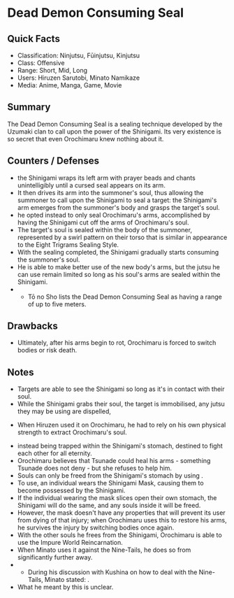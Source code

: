 # Dead Demon Consuming Seal

## Quick Facts
- Classification: Ninjutsu, Fūinjutsu, Kinjutsu
- Class: Offensive
- Range: Short, Mid, Long
- Users: Hiruzen Sarutobi, Minato Namikaze
- Media: Anime, Manga, Game, Movie

## Summary
The Dead Demon Consuming Seal is a sealing technique developed by the Uzumaki clan to call upon the power of the Shinigami. Its very existence is so secret that even Orochimaru knew nothing about it.

## Counters / Defenses
- the Shinigami wraps its left arm with prayer beads and chants unintelligibly until a cursed seal appears on its arm.
- It then drives its arm into the summoner's soul, thus allowing the summoner to call upon the Shinigami to seal a target: the Shinigami's arm emerges from the summoner's body and grasps the target's soul.
- he opted instead to only seal Orochimaru's arms, accomplished by having the Shinigami cut off the arms of Orochimaru's soul.
- The target's soul is sealed within the body of the summoner, represented by a swirl pattern on their torso that is similar in appearance to the Eight Trigrams Sealing Style.
- With the sealing completed, the Shinigami gradually starts consuming the summoner's soul.
- He is able to make better use of the new body's arms, but the jutsu he can use remain limited so long as his soul's arms are sealed within the Shinigami.
- * Tō no Sho lists the Dead Demon Consuming Seal as having a range of up to five meters.

## Drawbacks
- Ultimately, after his arms begin to rot, Orochimaru is forced to switch bodies or risk death.

## Notes
- Targets are able to see the Shinigami so long as it's in contact with their soul.
- While the Shinigami grabs their soul, the target is immobilised, any jutsu they may be using are dispelled,
* When Hiruzen used it on Orochimaru, he had to rely on his own physical strength to extract Orochimaru's soul.
- instead being trapped within the Shinigami's stomach, destined to fight each other for all eternity.
- Orochimaru believes that Tsunade could heal his arms - something Tsunade does not deny - but she refuses to help him.
- Souls can only be freed from the Shinigami's stomach by using .
- To use, an individual wears the Shinigami Mask, causing them to become possessed by the Shinigami.
- If the individual wearing the mask slices open their own stomach, the Shinigami will do the same, and any souls inside it will be freed.
- However, the mask doesn't have any properties that will prevent its user from dying of that injury; when Orochimaru uses this to restore his arms, he survives the injury by switching bodies once again.
- With the other souls he frees from the Shinigami, Orochimaru is able to use the Impure World Reincarnation.
- When Minato uses it against the Nine-Tails, he does so from significantly further away.
- * During his discussion with Kushina on how to deal with the Nine-Tails, Minato stated: .
- What he meant by this is unclear.
